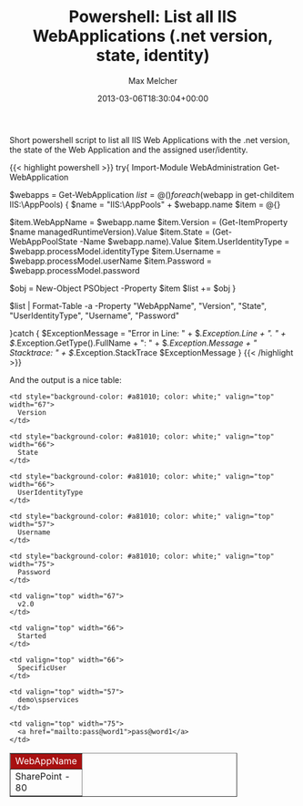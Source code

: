 ﻿---
title: 'Powershell: List all IIS WebApplications (.net version, state, identity)'
author: Max Melcher
aliases:
   - "/post/2013-03-06-powershell-list-all-iis-webapplications-net-version-state-identity/"
2013: "03"
type: post
date: 2013-03-06T18:30:04+00:00
url: /2013/03/powershell-list-all-iis-webapplications-net-version-state-identity/
yourls_shorturl:
  - http://melcher.it/s/A
categories:
  - ITPro
  - Powershell

---
Short powershell script to list all IIS Web Applications with the .net version, the state of the Web Application and the assigned user/identity.

{{< highlight powershell >}}
try{
Import-Module WebAdministration
Get-WebApplication

$webapps = Get-WebApplication
$list = @()
foreach ($webapp in get-childitem IIS:\AppPools\)
{
$name = "IIS:\AppPools\" + $webapp.name
$item = @{}

$item.WebAppName = $webapp.name
$item.Version = (Get-ItemProperty $name managedRuntimeVersion).Value
$item.State = (Get-WebAppPoolState -Name $webapp.name).Value
$item.UserIdentityType = $webapp.processModel.identityType
$item.Username = $webapp.processModel.userName
$item.Password = $webapp.processModel.password

$obj = New-Object PSObject -Property $item
$list += $obj
}

$list | Format-Table -a -Property "WebAppName", "Version", "State", "UserIdentityType", "Username", "Password"

}catch
{
$ExceptionMessage = "Error in Line: " + $_.Exception.Line + ". " + $_.Exception.GetType().FullName + ": " + $_.Exception.Message + " Stacktrace: " + $_.Exception.StackTrace
$ExceptionMessage
}
{{< /highlight >}}

And the output is a nice table:

<table style="width: 400px;" border="1" cellspacing="0" cellpadding="2">
  <tr>
    <td style="background-color: #a81010; color: white;" valign="top" width="65">
      WebAppName
    </td>
    
    <td style="background-color: #a81010; color: white;" valign="top" width="67">
      Version
    </td>
    
    <td style="background-color: #a81010; color: white;" valign="top" width="66">
      State
    </td>
    
    <td style="background-color: #a81010; color: white;" valign="top" width="66">
      UserIdentityType
    </td>
    
    <td style="background-color: #a81010; color: white;" valign="top" width="57">
      Username
    </td>
    
    <td style="background-color: #a81010; color: white;" valign="top" width="75">
      Password
    </td>
  </tr>
  
  <tr>
    <td valign="top" width="65">
      SharePoint - 80
    </td>
    
    <td valign="top" width="67">
      v2.0
    </td>
    
    <td valign="top" width="66">
      Started
    </td>
    
    <td valign="top" width="66">
      SpecificUser
    </td>
    
    <td valign="top" width="57">
      demo\spservices
    </td>
    
    <td valign="top" width="75">
      <a href="mailto:pass@word1">pass@word1</a>
    </td>
  </tr>
</table>

&nbsp;
